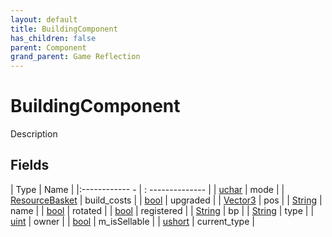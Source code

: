 ```yaml
---
layout: default
title: BuildingComponent
has_children: false
parent: Component
grand_parent: Game Reflection
---
```

# BuildingComponent
Description 

## Fields
| Type | Name |
|:------------ - | : -------------- |
| [uchar](game-reflection/enums/uchar.md) | mode |
| [ResourceBasket](game-reflection/classes/resource_basket.md) | build_costs |
| [bool](game-reflection/components/bool.md) | upgraded |
| [Vector3](game-reflection/classes/vector3.md) | pos |
| [String](game-reflection/components/string.md) | name |
| [bool](game-reflection/components/bool.md) | rotated |
| [bool](game-reflection/components/bool.md) | registered |
| [String](game-reflection/components/string.md) | bp |
| [String](game-reflection/components/string.md) | type |
| [uint](game-reflection/components/uint.md) | owner |
| [bool](game-reflection/components/bool.md) | m_isSellable |
| [ushort](game-reflection/enums/ushort.md) | current_type |
